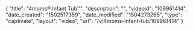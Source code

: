 {
    "title": "4moms&reg; Infant Tub&trade;",
    "description": "",
    "videoid": "109961414",
    "date_created": "1502517359",
    "date_modified": "1504273265",
    "type": "captivate",
    "layout": "video",
    "url": "\/v\/4moms-infant-tub\/109961414"
}